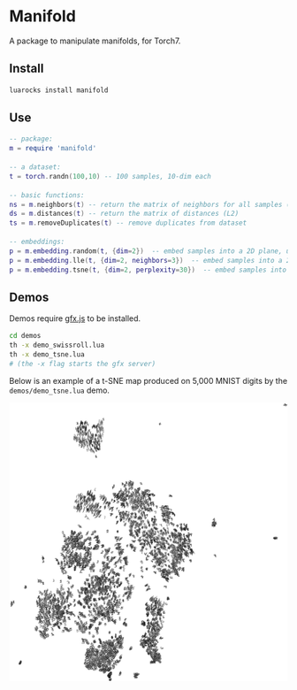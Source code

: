 Manifold
========

A package to manipulate manifolds, for Torch7.

Install
-------

```sh
luarocks install manifold
```

Use
---

```lua
-- package:
m = require 'manifold'

-- a dataset:
t = torch.randn(100,10) -- 100 samples, 10-dim each

-- basic functions:
ns = m.neighbors(t) -- return the matrix of neighbors for all samples (sorted)
ds = m.distances(t) -- return the matrix of distances (L2)
ts = m.removeDuplicates(t) -- remove duplicates from dataset

-- embeddings:
p = m.embedding.random(t, {dim=2})  -- embed samples into a 2D plane, using random projections
p = m.embedding.lle(t, {dim=2, neighbors=3})  -- embed samples into a 2D plane, using 3 neighbor (LLE)
p = m.embedding.tsne(t, {dim=2, perplexity=30})  -- embed samples into a 2D plane, using tSNE
```

Demos
-----

Demos require [gfx.js](https://github.com/clementfarabet/gfx.js) to be installed.

```sh
cd demos
th -x demo_swissroll.lua
th -x demo_tsne.lua
# (the -x flag starts the gfx server)
```

Below is an example of a t-SNE map produced on 5,000 MNIST digits by the <code>demos/demo_tsne.lua</code> demo.

![t-SNE map of 5,000 MNIST digits](images/tsne_map.png)
